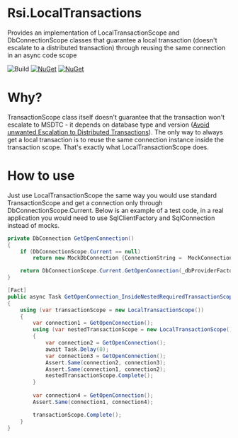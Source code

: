 # Rsi.LocalTransactions
Provides an implementation of LocalTransactionScope and DbConnectionScope classes that guarantee a local transaction (doesn't escalate to a distributed transaction) through reusing the same connection in an async code scope

![Build](https://github.com/rsivanov/Rsi.LocalTransactions/workflows/Build%20&%20test%20&%20publish%20Nuget/badge.svg?branch=master)
[![NuGet](https://img.shields.io/nuget/dt/Rsi.LocalTransactions)](https://www.nuget.org/packages/Rsi.LocalTransactions) 
[![NuGet](https://img.shields.io/nuget/v/Rsi.LocalTransactions)](https://www.nuget.org/packages/Rsi.LocalTransactions)

Why?
===
TransactionScope class itself doesn't guarantee that the transaction won't escalate to MSDTC - it depends on database type and version ([Avoid unwanted Escalation to Distributed Transactions](https://petermeinl.wordpress.com/2011/03/13/avoiding-unwanted-escalation-to-distributed-transactions/)). The only way to always get a local transaction is to reuse the same connection instance inside the transaction scope. That's exactly what LocalTransactionScope does.

How to use
===
Just use LocalTransactionScope the same way you would use standard TransactionScope and get a connection only through DbConnectionScope.Current. Below is an example of a test code, in a real application you would need to use SqlClientFactory and SqlConnection instead of mocks.

```csharp
private DbConnection GetOpenConnection()
{
    if (DbConnectionScope.Current == null)
        return new MockDbConnection {ConnectionString =  MockConnectionString};

    return DbConnectionScope.Current.GetOpenConnection(_dbProviderFactory, MockConnectionString);
}

[Fact]
public async Task GetOpenConnection_InsideNestedRequiredTransactionScope_ReturnsTheSameInstance()
{
    using (var transactionScope = new LocalTransactionScope())
    {
        var connection1 = GetOpenConnection();
        using (var nestedTransactionScope = new LocalTransactionScope())
        {
            var connection2 = GetOpenConnection();
            await Task.Delay(0);
            var connection3 = GetOpenConnection();
            Assert.Same(connection2, connection3);
            Assert.Same(connection1, connection2);
            nestedTransactionScope.Complete();
        }
        
        var connection4 = GetOpenConnection();
        Assert.Same(connection1, connection4);				

        transactionScope.Complete();
    }
}
```
